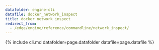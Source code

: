 ```yaml
---
datafolder: engine-cli
datafile: docker_network_inspect
title: docker network inspect
redirect_from:
  - /edge/engine/reference/commandline/network_inspect/
---
```

<!--
This page is automatically generated from Docker's source code. If you want to
suggest a change to the text that appears here, open a ticket or pull request
in the source repository on GitHub:

https://github.com/docker/cli
-->
{% include cli.md datafolder=page.datafolder datafile=page.datafile %}

